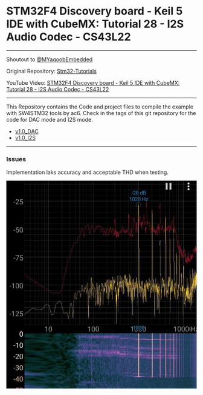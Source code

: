 # STM32F4 Discovery board - Keil 5 IDE with CubeMX: Tutorial 28 - I2S Audio Codec - CS43L22

---

Shoutout to [@MYaqoobEmbedded](https://github.com/MYaqoobEmbedded)

Original Repository: [Stm32-Tutorials](https://github.com/MYaqoobEmbedded/STM32-Tutorials)

YouTube Video: [STM32F4 Discovery board - Keil 5 IDE with CubeMX: Tutorial 28 - I2S Audio Codec - CS43L22](https://www.youtube.com/watch?v=QIPQOnVablY)

---

This Repository contains the Code and project files to compile the example with SW4STM32 tools by ac6. Check in the tags of this git repository for the code for DAC mode and I2S mode.

- [v1.0_DAC](https://github.com/mnemocron/STM32-Tutorial-28-I2SAudioCodecCS43L22/tree/v1.0_DAC)
- [v1.0_I2S](https://github.com/mnemocron/STM32-Tutorial-28-I2SAudioCodecCS43L22/tree/v1.0_I2S)

---

### Issues

Implementation laks accuracy and acceptable THD when testing.

![](spectroid.jpg)


